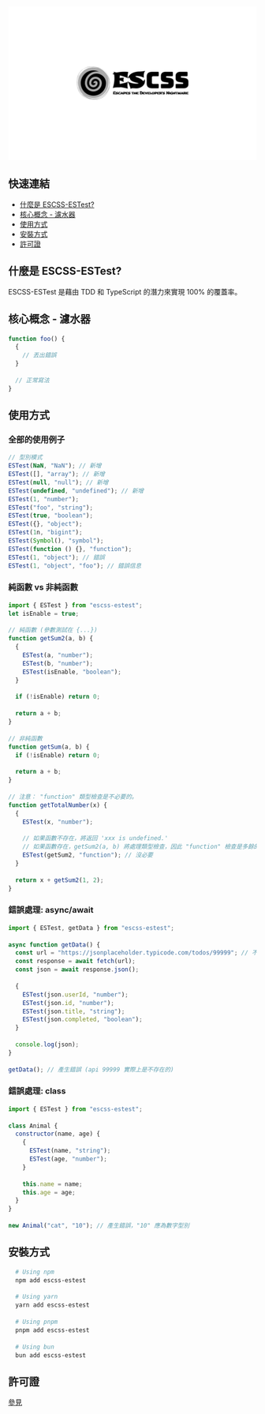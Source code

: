 ![logo](https://github.com/ESCSS-labs/ESCSS/blob/main/assets/logo.png)

## 快速連結

- [什麼是 ESCSS-ESTest?](#什麼是-escss-estest)
- [核心概念 - 濾水器](#核心概念---濾水器)
- [使用方式](#使用方式)
- [安裝方式](#安裝方式)
- [許可證](#許可證)

## 什麼是 ESCSS-ESTest?

ESCSS-ESTest 是藉由 TDD 和 TypeScript 的潛力來實現 100% 的覆蓋率。

## 核心概念 - 濾水器

```js
function foo() {
  {
    // 丟出錯誤
  }

  // 正常寫法
}
```

## 使用方式

### 全部的使用例子

```js
// 型別模式
ESTest(NaN, "NaN"); // 新增
ESTest([], "array"); // 新增
ESTest(null, "null"); // 新增
ESTest(undefined, "undefined"); // 新增
ESTest(1, "number");
ESTest("foo", "string");
ESTest(true, "boolean");
ESTest({}, "object");
ESTest(1n, "bigint");
ESTest(Symbol(), "symbol");
ESTest(function () {}, "function");
ESTest(1, "object"); // 錯誤
ESTest(1, "object", "foo"); // 錯誤信息
```

### 純函數 vs 非純函數

```js
import { ESTest } from "escss-estest";
let isEnable = true;

// 純函數 (參數測試在 {...})
function getSum2(a, b) {
  {
    ESTest(a, "number");
    ESTest(b, "number");
    ESTest(isEnable, "boolean");
  }

  if (!isEnable) return 0;

  return a + b;
}

// 非純函數
function getSum(a, b) {
  if (!isEnable) return 0;

  return a + b;
}

// 注意： "function" 類型檢查是不必要的。
function getTotalNumber(x) {
  {
    ESTest(x, "number");

    // 如果函數不存在，將返回 'xxx is undefined.'
    // 如果函數存在，getSum2(a, b) 將處理類型檢查，因此 "function" 檢查是多餘的。
    ESTest(getSum2, "function"); // 沒必要
  }

  return x + getSum2(1, 2);
}
```

### 錯誤處理: async/await

```js
import { ESTest, getData } from "escss-estest";

async function getData() {
  const url = "https://jsonplaceholder.typicode.com/todos/99999"; // 不存在的 api
  const response = await fetch(url);
  const json = await response.json();

  {
    ESTest(json.userId, "number");
    ESTest(json.id, "number");
    ESTest(json.title, "string");
    ESTest(json.completed, "boolean");
  }

  console.log(json);
}

getData(); // 產生錯誤 (api 99999 實際上是不存在的)
```

### 錯誤處理: class

```js
import { ESTest } from "escss-estest";

class Animal {
  constructor(name, age) {
    {
      ESTest(name, "string");
      ESTest(age, "number");
    }

    this.name = name;
    this.age = age;
  }
}

new Animal("cat", "10"); // 產生錯誤，"10" 應為數字型別
```

## 安裝方式

```bash
  # Using npm
  npm add escss-estest

  # Using yarn
  yarn add escss-estest

  # Using pnpm
  pnpm add escss-estest

  # Using bun
  bun add escss-estest
```

## 許可證

[參見](https://github.com/ESCSS-labs/ESCSS-ESTest?tab=License-1-ov-file)

